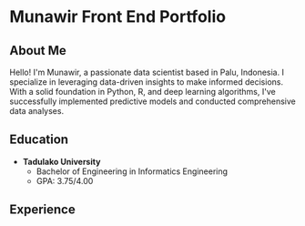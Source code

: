 # Munawir **Front End Portfolio**
## About Me
Hello! I'm Munawir, a passionate data scientist based in Palu, Indonesia. I specialize in leveraging data-driven insights to make informed decisions. With a solid foundation in Python, R, and deep learning algorithms, I've successfully implemented predictive models and conducted comprehensive data analyses.

## Education
- **Tadulako University**
  - Bachelor of Engineering in Informatics Engineering
  - GPA: 3.75/4.00

## Experience
